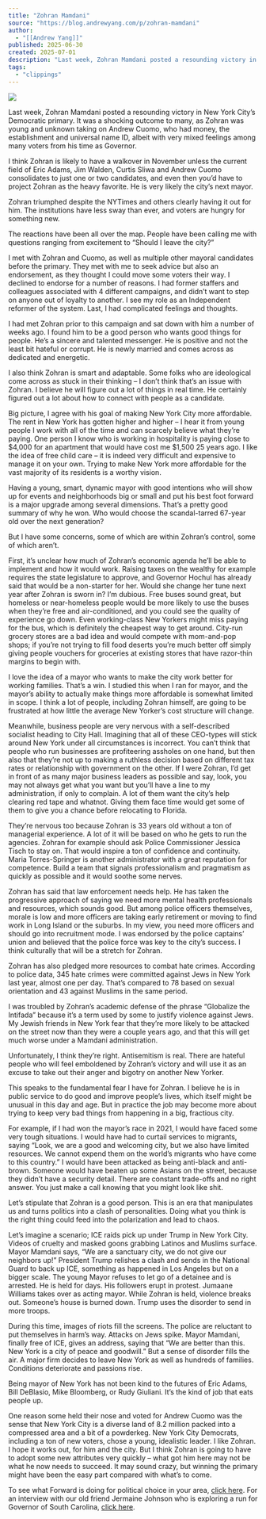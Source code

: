 ```yaml
---
title: "Zohran Mamdani"
source: "https://blog.andrewyang.com/p/zohran-mamdani"
author:
  - "[[Andrew Yang]]"
published: 2025-06-30
created: 2025-07-01
description: "Last week, Zohran Mamdani posted a resounding victory in New York City’s Democratic primary."
tags:
  - "clippings"
---
```

![](https://substackcdn.com/image/fetch/$s_!ZR4l!)

Last week, Zohran Mamdani posted a resounding victory in New York City’s Democratic primary. It was a shocking outcome to many, as Zohran was young and unknown taking on Andrew Cuomo, who had money, the establishment and universal name ID, albeit with very mixed feelings among many voters from his time as Governor.

I think Zohran is likely to have a walkover in November unless the current field of Eric Adams, Jim Walden, Curtis Sliwa and Andrew Cuomo consolidates to just one or two candidates, and even then you’d have to project Zohran as the heavy favorite. He is very likely the city’s next mayor.

Zohran triumphed despite the NYTimes and others clearly having it out for him. The institutions have less sway than ever, and voters are hungry for something new.

The reactions have been all over the map. People have been calling me with questions ranging from excitement to “Should I leave the city?”

I met with Zohran and Cuomo, as well as multiple other mayoral candidates before the primary. They met with me to seek advice but also an endorsement, as they thought I could move some voters their way. I declined to endorse for a number of reasons. I had former staffers and colleagues associated with 4 different campaigns, and didn’t want to step on anyone out of loyalty to another. I see my role as an Independent reformer of the system. Last, I had complicated feelings and thoughts.

I had met Zohran prior to this campaign and sat down with him a number of weeks ago. I found him to be a good person who wants good things for people. He’s a sincere and talented messenger. He is positive and not the least bit hateful or corrupt. He is newly married and comes across as dedicated and energetic.

I also think Zohran is smart and adaptable. Some folks who are ideological come across as stuck in their thinking – I don’t think that’s an issue with Zohran. I believe he will figure out a lot of things in real time. He certainly figured out a lot about how to connect with people as a candidate.

Big picture, I agree with his goal of making New York City more affordable. The rent in New York has gotten higher and higher – I hear it from young people I work with all of the time and can scarcely believe what they’re paying. One person I know who is working in hospitality is paying close to $4,000 for an apartment that would have cost me $1,500 25 years ago. I like the idea of free child care – it is indeed very difficult and expensive to manage it on your own. Trying to make New York more affordable for the vast majority of its residents is a worthy vision.

Having a young, smart, dynamic mayor with good intentions who will show up for events and neighborhoods big or small and put his best foot forward is a major upgrade among several dimensions. That’s a pretty good summary of why he won. Who would choose the scandal-tarred 67-year old over the next generation?

But I have some concerns, some of which are within Zohran’s control, some of which aren’t.

First, it’s unclear how much of Zohran’s economic agenda he’ll be able to implement and how it would work. Raising taxes on the wealthy for example requires the state legislature to approve, and Governor Hochul has already said that would be a non-starter for her. Would she change her tune next year after Zohran is sworn in? I’m dubious. Free buses sound great, but homeless or near-homeless people would be more likely to use the buses when they’re free and air-conditioned, and you could see the quality of experience go down. Even working-class New Yorkers might miss paying for the bus, which is definitely the cheapest way to get around. City-run grocery stores are a bad idea and would compete with mom-and-pop shops; if you’re not trying to fill food deserts you’re much better off simply giving people vouchers for groceries at existing stores that have razor-thin margins to begin with.

I love the idea of a mayor who wants to make the city work better for working families. That’s a win. I studied this when I ran for mayor, and the mayor’s ability to actually make things more affordable is somewhat limited in scope. I think a lot of people, including Zohran himself, are going to be frustrated at how little the average New Yorker’s cost structure will change.

Meanwhile, business people are very nervous with a self-described socialist heading to City Hall. Imagining that all of these CEO-types will stick around New York under all circumstances is incorrect. You can’t think that people who run businesses are profiteering assholes on one hand, but then also that they’re not up to making a ruthless decision based on different tax rates or relationship with government on the other. If I were Zohran, I’d get in front of as many major business leaders as possible and say, look, you may not always get what you want but you’ll have a line to my administration, if only to complain. A lot of them want the city’s help clearing red tape and whatnot. Giving them face time would get some of them to give you a chance before relocating to Florida.

They’re nervous too because Zohran is 33 years old without a ton of managerial experience. A lot of it will be based on who he gets to run the agencies. Zohran for example should ask Police Commissioner Jessica Tisch to stay on. That would inspire a ton of confidence and continuity. Maria Torres-Springer is another administrator with a great reputation for competence. Build a team that signals professionalism and pragmatism as quickly as possible and it would soothe some nerves.

Zohran has said that law enforcement needs help. He has taken the progressive approach of saying we need more mental health professionals and resources, which sounds good. But among police officers themselves, morale is low and more officers are taking early retirement or moving to find work in Long Island or the suburbs. In my view, you need more officers and should go into recruitment mode. I was endorsed by the police captains’ union and believed that the police force was key to the city’s success. I think culturally that will be a stretch for Zohran.

Zohran has also pledged more resources to combat hate crimes. According to police data, 345 hate crimes were committed against Jews in New York last year, almost one per day. That’s compared to 78 based on sexual orientation and 43 against Muslims in the same period.

I was troubled by Zohran’s academic defense of the phrase “Globalize the Intifada” because it’s a term used by some to justify violence against Jews. My Jewish friends in New York fear that they’re more likely to be attacked on the street now than they were a couple years ago, and that this will get much worse under a Mamdani administration.

Unfortunately, I think they’re right. Antisemitism is real. There are hateful people who will feel emboldened by Zohran’s victory and will use it as an excuse to take out their anger and bigotry on another New Yorker.

This speaks to the fundamental fear I have for Zohran. I believe he is in public service to do good and improve people’s lives, which itself might be unusual in this day and age. But in practice the job may become more about trying to keep very bad things from happening in a big, fractious city.

For example, if I had won the mayor’s race in 2021, I would have faced some very tough situations. I would have had to curtail services to migrants, saying “Look, we are a good and welcoming city, but we also have limited resources. We cannot expend them on the world’s migrants who have come to this country.” I would have been attacked as being anti-black and anti-brown. Someone would have beaten up some Asians on the street, because they didn’t have a security detail. There are constant trade-offs and no right answer. You just make a call knowing that you might look like shit.

Let’s stipulate that Zohran is a good person. This is an era that manipulates us and turns politics into a clash of personalities. Doing what you think is the right thing could feed into the polarization and lead to chaos.

Let’s imagine a scenario; ICE raids pick up under Trump in New York City. Videos of cruelty and masked goons grabbing Latinos and Muslims surface. Mayor Mamdani says, “We are a sanctuary city, we do not give our neighbors up!” President Trump relishes a clash and sends in the National Guard to back up ICE, something as happened in Los Angeles but on a bigger scale. The young Mayor refuses to let go of a detainee and is arrested. He is held for days. His followers erupt in protest. Jumaane Williams takes over as acting mayor. While Zohran is held, violence breaks out. Someone’s house is burned down. Trump uses the disorder to send in more troops.

During this time, images of riots fill the screens. The police are reluctant to put themselves in harm’s way. Attacks on Jews spike. Mayor Mamdani, finally free of ICE, gives an address, saying that “We are better than this. New York is a city of peace and goodwill.” But a sense of disorder fills the air. A major firm decides to leave New York as well as hundreds of families. Conditions deteriorate and passions rise.

Being mayor of New York has not been kind to the futures of Eric Adams, Bill DeBlasio, Mike Bloomberg, or Rudy Giuliani. It’s the kind of job that eats people up.

One reason some held their nose and voted for Andrew Cuomo was the sense that New York City is a diverse land of 8.2 million packed into a compressed area and a bit of a powderkeg. New York City Democrats, including a ton of new voters, chose a young, idealistic leader. I like Zohran. I hope it works out, for him and the city. But I think Zohran is going to have to adopt some new attributes very quickly – what got him here may not be what he now needs to succeed. It may sound crazy, but winning the primary might have been the easy part compared with what’s to come.

To see what Forward is doing for political choice in your area, [click here](https://home.forwardparty.com/volunteer_find_your_state). For an interview with our old friend Jermaine Johnson who is exploring a run for Governor of South Carolina, [click here](https://youtu.be/z6XhW-yaZAI).